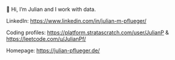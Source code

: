 👋 Hi, I’m Julian and I work with data.
  
LinkedIn: https://www.linkedin.com/in/julian-m-pflueger/

Coding profiles: https://platform.stratascratch.com/user/JulianP & https://leetcode.com/u/JulianPf/

Homepage: https://julian-pflueger.de/ 
